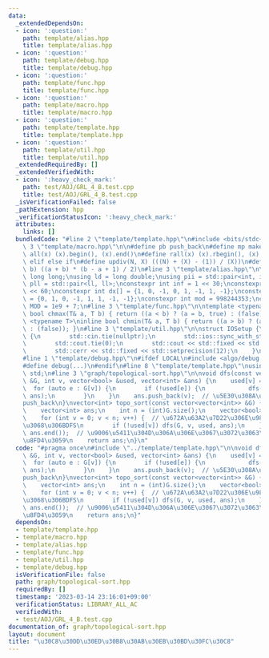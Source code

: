 ```yaml
---
data:
  _extendedDependsOn:
  - icon: ':question:'
    path: template/alias.hpp
    title: template/alias.hpp
  - icon: ':question:'
    path: template/debug.hpp
    title: template/debug.hpp
  - icon: ':question:'
    path: template/func.hpp
    title: template/func.hpp
  - icon: ':question:'
    path: template/macro.hpp
    title: template/macro.hpp
  - icon: ':question:'
    path: template/template.hpp
    title: template/template.hpp
  - icon: ':question:'
    path: template/util.hpp
    title: template/util.hpp
  _extendedRequiredBy: []
  _extendedVerifiedWith:
  - icon: ':heavy_check_mark:'
    path: test/AOJ/GRL_4_B.test.cpp
    title: test/AOJ/GRL_4_B.test.cpp
  _isVerificationFailed: false
  _pathExtension: hpp
  _verificationStatusIcon: ':heavy_check_mark:'
  attributes:
    links: []
  bundledCode: "#line 2 \"template/template.hpp\"\n#include <bits/stdc++.h>\n#line\
    \ 3 \"template/macro.hpp\"\n\n#define pb push_back\n#define mp make_pair\n#define\
    \ all(x) (x).begin(), (x).end()\n#define rall(x) (x).rbegin(), (x).rend()\n#define\
    \ elif else if\n#define updiv(N, X) (((N) + (X) - (1)) / (X))\n#define sigma(a,\
    \ b) ((a + b) * (b - a + 1) / 2)\n#line 3 \"template/alias.hpp\"\n\nusing ll =\
    \ long long;\nusing ld = long double;\nusing pii = std::pair<int, int>;\nusing\
    \ pll = std::pair<ll, ll>;\nconstexpr int inf = 1 << 30;\nconstexpr ll INF = 1LL\
    \ << 60;\nconstexpr int dx[] = {1, 0, -1, 0, 1, -1, 1, -1};\nconstexpr int dy[]\
    \ = {0, 1, 0, -1, 1, 1, -1, -1};\nconstexpr int mod = 998244353;\nconstexpr int\
    \ MOD = 1e9 + 7;\n#line 3 \"template/func.hpp\"\n\ntemplate <typename T>\ninline\
    \ bool chmax(T& a, T b) { return ((a < b) ? (a = b, true) : (false)); }\ntemplate\
    \ <typename T>\ninline bool chmin(T& a, T b) { return ((a > b) ? (a = b, true)\
    \ : (false)); }\n#line 3 \"template/util.hpp\"\n\nstruct IOSetup {\n    IOSetup()\
    \ {\n        std::cin.tie(nullptr);\n        std::ios::sync_with_stdio(false);\n\
    \        std::cout.tie(0);\n        std::cout << std::fixed << std::setprecision(12);\n\
    \        std::cerr << std::fixed << std::setprecision(12);\n    }\n} IOSetup;\n\
    #line 1 \"template/debug.hpp\"\n#ifdef LOCAL\n#include <algo/debug.hpp>\n#else\n\
    #define debug(...)\n#endif\n#line 8 \"template/template.hpp\"\nusing namespace\
    \ std;\n#line 3 \"graph/topological-sort.hpp\"\n\nvoid dfs(const vector<vector<int>>\
    \ &G, int v, vector<bool> &used, vector<int> &ans) {\n    used[v] = true;\n  \
    \  for (auto e : G[v]) {\n        if (!used[e]) {\n            dfs(G, e, used,\
    \ ans);\n        }\n    }\n    ans.push_back(v);  // \u5E30\u308A\u304C\u3051\u306B\
    push_back\n}\nvector<int> topo_sort(const vector<vector<int>> &G) {  // bfs\n\
    \    vector<int> ans;\n    int n = (int)G.size();\n    vector<bool> used(n, false);\n\
    \    for (int v = 0; v < n; v++) {  // \u672A\u63A2\u7D22\u306E\u9802\u70B9\u3054\
    \u3068\u306BDFS\n        if (!used[v]) dfs(G, v, used, ans);\n    }\n    reverse(ans.begin(),\
    \ ans.end());  // \u9006\u5411\u304D\u306A\u306E\u3067\u3072\u3063\u304F\u308A\
    \u8FD4\u3059\n    return ans;\n}\n"
  code: "#pragma once\n#include \"../template/template.hpp\"\n\nvoid dfs(const vector<vector<int>>\
    \ &G, int v, vector<bool> &used, vector<int> &ans) {\n    used[v] = true;\n  \
    \  for (auto e : G[v]) {\n        if (!used[e]) {\n            dfs(G, e, used,\
    \ ans);\n        }\n    }\n    ans.push_back(v);  // \u5E30\u308A\u304C\u3051\u306B\
    push_back\n}\nvector<int> topo_sort(const vector<vector<int>> &G) {  // bfs\n\
    \    vector<int> ans;\n    int n = (int)G.size();\n    vector<bool> used(n, false);\n\
    \    for (int v = 0; v < n; v++) {  // \u672A\u63A2\u7D22\u306E\u9802\u70B9\u3054\
    \u3068\u306BDFS\n        if (!used[v]) dfs(G, v, used, ans);\n    }\n    reverse(ans.begin(),\
    \ ans.end());  // \u9006\u5411\u304D\u306A\u306E\u3067\u3072\u3063\u304F\u308A\
    \u8FD4\u3059\n    return ans;\n}"
  dependsOn:
  - template/template.hpp
  - template/macro.hpp
  - template/alias.hpp
  - template/func.hpp
  - template/util.hpp
  - template/debug.hpp
  isVerificationFile: false
  path: graph/topological-sort.hpp
  requiredBy: []
  timestamp: '2023-03-14 23:16:01+09:00'
  verificationStatus: LIBRARY_ALL_AC
  verifiedWith:
  - test/AOJ/GRL_4_B.test.cpp
documentation_of: graph/topological-sort.hpp
layout: document
title: "\u30C8\u30DD\u30ED\u30B8\u30AB\u30EB\u30BD\u30FC\u30C8"
---
```

